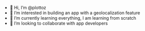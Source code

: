 - 👋 Hi, I’m @plottoz
- 👀 I’m interested in building an app with a geolocalization feature
- 🌱 I’m currently learning everything, I am learning from scratch
- 💞️ I’m looking to collaborate with app developers

<!---
plottoz/plottoz is a ✨ special ✨ repository because its `README.md` (this file) appears on your GitHub profile.
You can click the Preview link to take a look at your changes.
--->
